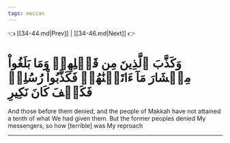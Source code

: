 ```yaml
---
tags: meccan
---
```


👈 [[34-44.md|Prev]] | [[34-46.md|Next]] 👉

# وَكَذَّبَ ٱلَّذِينَ مِن قَبۡلِهِمۡ وَمَا بَلَغُواْ مِعۡشَارَ مَآ ءَاتَيۡنَٰهُمۡ فَكَذَّبُواْ رُسُلِيۖ فَكَيۡفَ كَانَ نَكِيرِ

And those before them denied, and the people of Makkah have not attained a tenth of what We had given them. But the former peoples denied My messengers, so how [terrible] was My reproach

---

